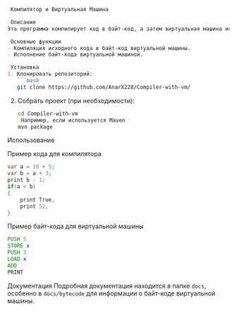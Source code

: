 ```markdown
 Компилятор и Виртуальная Машина

 Описание
Эта программа компилирует код в байт-код, а затем виртуальная машина исполняет его.

 Основные функции
- Компиляция исходного кода в байт-код виртуальной машины.
- Исполнение байт-кода виртуальной машиной.

 Установка
1. Клонировать репозиторий:
   ```bash
   git clone https://github.com/AnarX228/Compiler-with-vm/
   ```

2. Собрать проект (при необходимости):
   ```bash
   cd Compiler-with-vm
    Например, если используется Maven
   mvn package
   ```

 Использование

 Пример кода для компилятора
```java
var a = 10 + 5;
var b = a + 3;
print b - 1;
if(a < b)
{
    print True,
    print 52,
}
```

 Пример байт-кода для виртуальной машины
```asm
PUSH 5
STORE x
PUSH 3
LOAD x
ADD
PRINT
```

 Документация
Подробная документация находится в папке `docs`, особенно в `docs/bytecode` для информации о байт-коде виртуальной машины.
